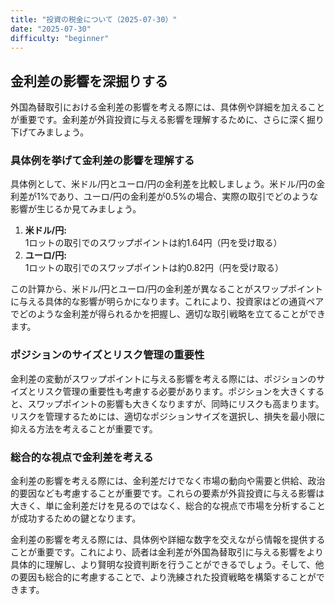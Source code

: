 ```yaml
---
title: "投資の税金について（2025-07-30）"
date: "2025-07-30"
difficulty: "beginner"
---
```


## 金利差の影響を深掘りする

外国為替取引における金利差の影響を考える際には、具体例や詳細を加えることが重要です。金利差が外貨投資に与える影響を理解するために、さらに深く掘り下げてみましょう。

### 具体例を挙げて金利差の影響を理解する

具体例として、米ドル/円とユーロ/円の金利差を比較しましょう。米ドル/円の金利差が1%であり、ユーロ/円の金利差が0.5%の場合、実際の取引でどのような影響が生じるか見てみましょう。

1. **米ドル/円:** 1ロットの取引でのスワップポイントは約1.64円（円を受け取る）
2. **ユーロ/円:** 1ロットの取引でのスワップポイントは約0.82円（円を受け取る）

この計算から、米ドル/円とユーロ/円の金利差が異なることがスワップポイントに与える具体的な影響が明らかになります。これにより、投資家はどの通貨ペアでどのような金利差が得られるかを把握し、適切な取引戦略を立てることができます。

### ポジションのサイズとリスク管理の重要性

金利差の変動がスワップポイントに与える影響を考える際には、ポジションのサイズとリスク管理の重要性も考慮する必要があります。ポジションを大きくすると、スワップポイントの影響も大きくなりますが、同時にリスクも高まります。リスクを管理するためには、適切なポジションサイズを選択し、損失を最小限に抑える方法を考えることが重要です。

### 総合的な視点で金利差を考える

金利差の影響を考える際には、金利差だけでなく市場の動向や需要と供給、政治的要因なども考慮することが重要です。これらの要素が外貨投資に与える影響は大きく、単に金利差だけを見るのではなく、総合的な視点で市場を分析することが成功するための鍵となります。

金利差の影響を考える際には、具体例や詳細な数字を交えながら情報を提供することが重要です。これにより、読者は金利差が外国為替取引に与える影響をより具体的に理解し、より賢明な投資判断を行うことができるでしょう。そして、他の要因も総合的に考慮することで、より洗練された投資戦略を構築することができます。
